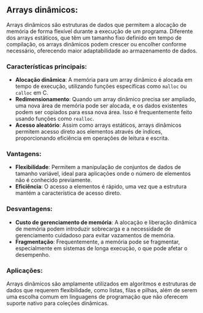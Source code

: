 ## Arrays dinâmicos:
Arrays dinâmicos são estruturas de dados que permitem a alocação de memória de forma flexível durante a execução de um programa. Diferente dos arrays estáticos, que têm um tamanho fixo definido em tempo de compilação, os arrays dinâmicos podem crescer ou encolher conforme necessário, oferecendo maior adaptabilidade ao armazenamento de dados.

### Características principais:

- **Alocação dinâmica**: A memória para um array dinâmico é alocada em tempo de execução, utilizando funções específicas como `malloc` ou `calloc` em C.
- **Redimensionamento**: Quando um array dinâmico precisa ser ampliado, uma nova área de memória pode ser alocada, e os dados existentes podem ser copiados para essa nova área. Isso é frequentemente feito usando funções como `realloc`.
- **Acesso aleatório**: Assim como arrays estáticos, arrays dinâmicos permitem acesso direto aos elementos através de índices, proporcionando eficiência em operações de leitura e escrita.

### Vantagens:

- **Flexibilidade**: Permitem a manipulação de conjuntos de dados de tamanho variável, ideal para aplicações onde o número de elementos não é conhecido previamente.
- **Eficiência**: O acesso a elementos é rápido, uma vez que a estrutura mantém a característica de acesso direto.

### Desvantagens:

- **Custo de gerenciamento de memória**: A alocação e liberação dinâmica de memória podem introduzir sobrecarga e a necessidade de gerenciamento cuidadoso para evitar vazamentos de memória.
- **Fragmentação**: Frequentemente, a memória pode se fragmentar, especialmente em sistemas de longa execução, o que pode afetar o desempenho.

### Aplicações:

Arrays dinâmicos são amplamente utilizados em algoritmos e estruturas de dados que requerem flexibilidade, como listas, filas e pilhas, além de serem uma escolha comum em linguagens de programação que não oferecem suporte nativo para coleções dinâmicas.